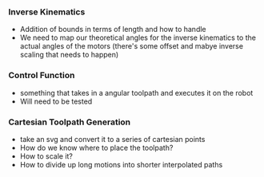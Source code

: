 ### Inverse Kinematics
- Addition of bounds in terms of length and how to handle
- We need to map our theoretical angles for the inverse kinematics to the actual angles of the motors (there's some offset and mabye inverse scaling that needs to happen)

### Control Function
- something that takes in a angular toolpath and executes it on the robot
- Will need to be tested

### Cartesian Toolpath Generation
- take an svg and convert it to a series of cartesian points
- How do we know where to place the toolpath?
- How to scale it?
- How to divide up long motions into shorter interpolated paths